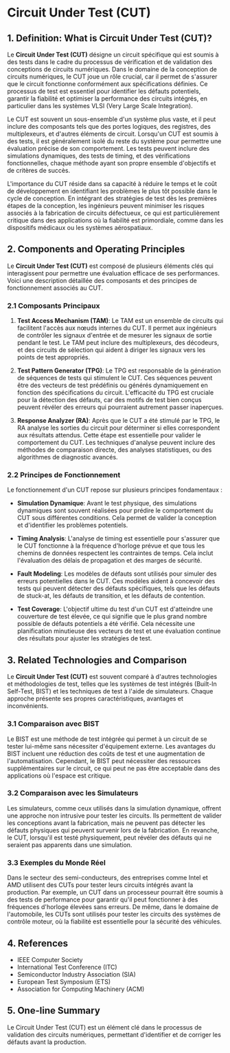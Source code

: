 # Circuit Under Test (CUT)

## 1. Definition: What is **Circuit Under Test (CUT)**?

Le **Circuit Under Test (CUT)** désigne un circuit spécifique qui est soumis à des tests dans le cadre du processus de vérification et de validation des conceptions de circuits numériques. Dans le domaine de la conception de circuits numériques, le CUT joue un rôle crucial, car il permet de s'assurer que le circuit fonctionne conformément aux spécifications définies. Ce processus de test est essentiel pour identifier les défauts potentiels, garantir la fiabilité et optimiser la performance des circuits intégrés, en particulier dans les systèmes VLSI (Very Large Scale Integration).

Le CUT est souvent un sous-ensemble d'un système plus vaste, et il peut inclure des composants tels que des portes logiques, des registres, des multiplexeurs, et d'autres éléments de circuit. Lorsqu'un CUT est soumis à des tests, il est généralement isolé du reste du système pour permettre une évaluation précise de son comportement. Les tests peuvent inclure des simulations dynamiques, des tests de timing, et des vérifications fonctionnelles, chaque méthode ayant son propre ensemble d'objectifs et de critères de succès.

L'importance du CUT réside dans sa capacité à réduire le temps et le coût de développement en identifiant les problèmes le plus tôt possible dans le cycle de conception. En intégrant des stratégies de test dès les premières étapes de la conception, les ingénieurs peuvent minimiser les risques associés à la fabrication de circuits défectueux, ce qui est particulièrement critique dans des applications où la fiabilité est primordiale, comme dans les dispositifs médicaux ou les systèmes aérospatiaux.

## 2. Components and Operating Principles

Le **Circuit Under Test (CUT)** est composé de plusieurs éléments clés qui interagissent pour permettre une évaluation efficace de ses performances. Voici une description détaillée des composants et des principes de fonctionnement associés au CUT.

### 2.1 Composants Principaux

1. **Test Access Mechanism (TAM)**: Le TAM est un ensemble de circuits qui facilitent l'accès aux nœuds internes du CUT. Il permet aux ingénieurs de contrôler les signaux d'entrée et de mesurer les signaux de sortie pendant le test. Le TAM peut inclure des multiplexeurs, des décodeurs, et des circuits de sélection qui aident à diriger les signaux vers les points de test appropriés.

2. **Test Pattern Generator (TPG)**: Le TPG est responsable de la génération de séquences de tests qui stimulent le CUT. Ces séquences peuvent être des vecteurs de test prédéfinis ou générés dynamiquement en fonction des spécifications du circuit. L'efficacité du TPG est cruciale pour la détection des défauts, car des motifs de test bien conçus peuvent révéler des erreurs qui pourraient autrement passer inaperçues.

3. **Response Analyzer (RA)**: Après que le CUT a été stimulé par le TPG, le RA analyse les sorties du circuit pour déterminer si elles correspondent aux résultats attendus. Cette étape est essentielle pour valider le comportement du CUT. Les techniques d'analyse peuvent inclure des méthodes de comparaison directe, des analyses statistiques, ou des algorithmes de diagnostic avancés.

### 2.2 Principes de Fonctionnement

Le fonctionnement d'un CUT repose sur plusieurs principes fondamentaux :

- **Simulation Dynamique**: Avant le test physique, des simulations dynamiques sont souvent réalisées pour prédire le comportement du CUT sous différentes conditions. Cela permet de valider la conception et d'identifier les problèmes potentiels.

- **Timing Analysis**: L'analyse de timing est essentielle pour s'assurer que le CUT fonctionne à la fréquence d'horloge prévue et que tous les chemins de données respectent les contraintes de temps. Cela inclut l'évaluation des délais de propagation et des marges de sécurité.

- **Fault Modeling**: Les modèles de défauts sont utilisés pour simuler des erreurs potentielles dans le CUT. Ces modèles aident à concevoir des tests qui peuvent détecter des défauts spécifiques, tels que les défauts de stuck-at, les défauts de transition, et les défauts de contention.

- **Test Coverage**: L'objectif ultime du test d'un CUT est d'atteindre une couverture de test élevée, ce qui signifie que le plus grand nombre possible de défauts potentiels a été vérifié. Cela nécessite une planification minutieuse des vecteurs de test et une évaluation continue des résultats pour ajuster les stratégies de test.

## 3. Related Technologies and Comparison

Le **Circuit Under Test (CUT)** est souvent comparé à d'autres technologies et méthodologies de test, telles que les systèmes de test intégrés (Built-In Self-Test, BIST) et les techniques de test à l'aide de simulateurs. Chaque approche présente ses propres caractéristiques, avantages et inconvénients.

### 3.1 Comparaison avec BIST

Le BIST est une méthode de test intégrée qui permet à un circuit de se tester lui-même sans nécessiter d'équipement externe. Les avantages du BIST incluent une réduction des coûts de test et une augmentation de l'automatisation. Cependant, le BIST peut nécessiter des ressources supplémentaires sur le circuit, ce qui peut ne pas être acceptable dans des applications où l'espace est critique.

### 3.2 Comparaison avec les Simulateurs

Les simulateurs, comme ceux utilisés dans la simulation dynamique, offrent une approche non intrusive pour tester les circuits. Ils permettent de valider les conceptions avant la fabrication, mais ne peuvent pas détecter les défauts physiques qui peuvent survenir lors de la fabrication. En revanche, le CUT, lorsqu'il est testé physiquement, peut révéler des défauts qui ne seraient pas apparents dans une simulation.

### 3.3 Exemples du Monde Réel

Dans le secteur des semi-conducteurs, des entreprises comme Intel et AMD utilisent des CUTs pour tester leurs circuits intégrés avant la production. Par exemple, un CUT dans un processeur pourrait être soumis à des tests de performance pour garantir qu'il peut fonctionner à des fréquences d'horloge élevées sans erreurs. De même, dans le domaine de l'automobile, les CUTs sont utilisés pour tester les circuits des systèmes de contrôle moteur, où la fiabilité est essentielle pour la sécurité des véhicules.

## 4. References

- IEEE Computer Society
- International Test Conference (ITC)
- Semiconductor Industry Association (SIA)
- European Test Symposium (ETS)
- Association for Computing Machinery (ACM)

## 5. One-line Summary

Le Circuit Under Test (CUT) est un élément clé dans le processus de validation des circuits numériques, permettant d'identifier et de corriger les défauts avant la production.